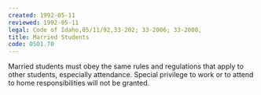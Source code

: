 ```yaml
---
created: 1992-05-11
reviewed: 1992-05-11
legal: Code of Idaho,05/11/92,33-202; 33-2006; 33-2008,
title: Married Students
code: 0501.70
---
```



Married students must obey the same rules and regulations that apply to other students, especially attendance.  Special privilege to work or to attend to home responsibilities will not be granted.
